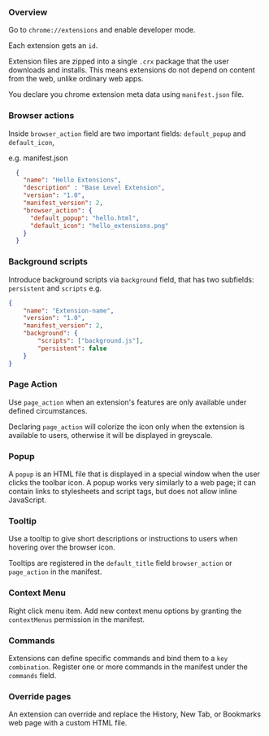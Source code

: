 
### Overview

Go to `chrome://extensions` and enable developer mode.

Each extension gets an `id`.

Extension files are zipped into a single `.crx` package that the user downloads and installs. This means extensions do not depend on content from the web, unlike ordinary web apps.

You declare you chrome extension meta data using `manifest.json` file.

### Browser actions

Inside `browser_action` field are two important fields: `default_popup` and `default_icon`,


e.g. manifest.json
```json
  {
    "name": "Hello Extensions",
    "description" : "Base Level Extension",
    "version": "1.0",
    "manifest_version": 2,
    "browser_action": {
      "default_popup": "hello.html",
      "default_icon": "hello_extensions.png"
    }
  }
```

### Background scripts

Introduce background scripts via `background` field, that has two subfields: `persistent` and `scripts` e.g.
```json
{
    "name": "Extension-name",
    "version": "1.0",
    "manifest_version": 2,
    "background": {
        "scripts": ["background.js"],
        "persistent": false
    }
}
```

### Page Action

Use `page_action` when an extension's features are only available under defined circumstances.

Declaring `page_action` will colorize the icon only when the extension is available to users, otherwise it will be displayed in greyscale.


### Popup

A `popup` is an HTML file that is displayed in a special window when the user clicks the toolbar icon. A popup works very similarly to a web page; it can contain links to stylesheets and script tags, but does not allow inline JavaScript.

### Tooltip

Use a tooltip to give short descriptions or instructions to users when hovering over the browser icon.

Tooltips are registered in the `default_title` field `browser_action` or `page_action` in the manifest.


### Context Menu

Right click menu item.
Add new context menu options by granting the `contextMenus` permission in the manifest.

### Commands

Extensions can define specific commands and bind them to a `key combination`. Register one or more commands in the manifest under the `commands` field.

### Override pages

An extension can override and replace the History, New Tab, or Bookmarks web page with a custom HTML file.